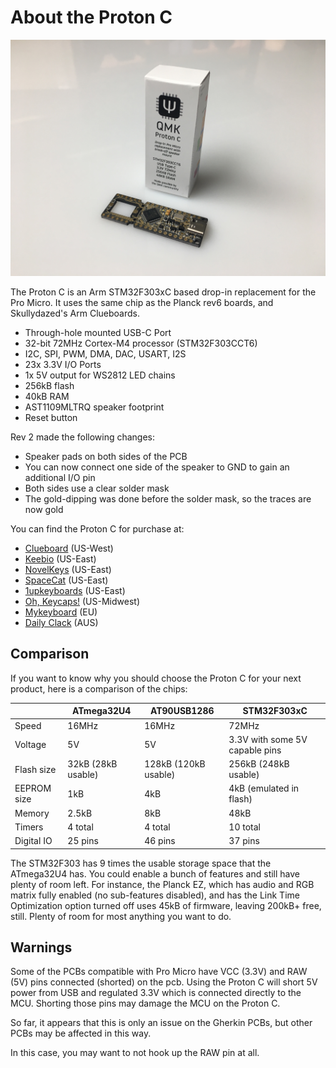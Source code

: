 # About the Proton C

<img src="/proton-c.jpg" alt="Proton C" width=600/>

The Proton C is an Arm STM32F303xC based drop-in replacement for the Pro Micro. It uses the same chip as the Planck rev6 boards, and Skullydazed's Arm Clueboards.

* Through-hole mounted USB-C Port
* 32-bit 72MHz Cortex-M4 processor (STM32F303CCT6)
* I2C, SPI, PWM, DMA, DAC, USART, I2S
* 23x 3.3V I/O Ports
* 1x 5V output for WS2812 LED chains
* 256kB flash
* 40kB RAM
* AST1109MLTRQ speaker footprint
* Reset button

Rev 2 made the following changes:

* Speaker pads on both sides of the PCB
* You can now connect one side of the speaker to GND to gain an additional I/O pin
* Both sides use a clear solder mask
* The gold-dipping was done before the solder mask, so the traces are now gold

You can find the Proton C for purchase at:

* [Clueboard](https://clueboard.co/parts/qmk-proton-c) (US-West)
* [Keebio](https://keeb.io/products/qmk-proton-c) (US-East)
* [NovelKeys](https://novelkeys.xyz/products/qmk-proton-c) (US-East)
* [SpaceCat](https://spacecat.design/products/proton-c-by-qmk) (US-East)
* [1upkeyboards](https://www.1upkeyboards.com/shop/controllers/qmk-proton-c/) (US-East)
* [Oh, Keycaps!](https://ohkeycaps.com/products/proton-c) (US-Midwest)
* [Mykeyboard](https://mykeyboard.eu/catalogue/qmk-proton-c-rev-2_1246/) (EU)
* [Daily Clack](https://dailyclack.com/products/qmk-proton-c) (AUS)

## Comparison

If you want to know why you should choose the Proton C for your next product, here is a comparison of the chips:

&nbsp;     |ATmega32U4        |AT90USB1286         |STM32F303xC                   |
-----------|------------------|--------------------|------------------------------|
Speed      |16MHz             |16MHz               |72MHz                         |
Voltage    |5V                |5V                  |3.3V with some 5V capable pins|
Flash size |32kB (28kB usable)|128kB (120kB usable)|256kB (248kB usable)          |
EEPROM size|1kB               |4kB                 |4kB (emulated in flash)       |
Memory     |2.5kB             |8kB                 |48kB                          |
Timers     |4 total           |4 total             |10 total                      |
Digital IO |25 pins           |46 pins             |37 pins                       |

The STM32F303 has 9 times the usable storage space that the ATmega32U4 has. You could enable a bunch of features and still have plenty of room  left. For instance, the Planck EZ, which has audio and RGB matrix fully enabled (no sub-features disabled), and has the Link Time Optimization option turned off uses 45kB of firmware, leaving 200kB+ free, still. Plenty of room for most anything you want to do.

## Warnings

Some of the PCBs compatible with Pro Micro have VCC (3.3V) and RAW (5V) pins connected (shorted) on the pcb. Using the Proton C will short 5V power from USB and regulated 3.3V which is connected directly to the MCU. Shorting those pins may damage the MCU on the Proton C.

So far, it appears that this is only an issue on the Gherkin PCBs, but other PCBs may be affected in this way.

In this case, you may want to not hook up the RAW pin at all.